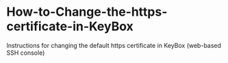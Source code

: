 # How-to-Change-the-https-certificate-in-KeyBox
Instructions for changing the default https certificate in KeyBox (web-based SSH console)
